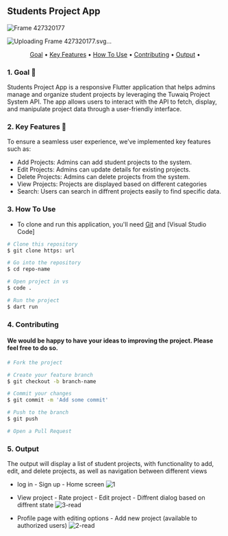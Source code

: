 

## Students Project App
![Frame 427320177](https://github.com/user-attachments/assets/aacb7cc7-402a-407a-a302-55b50e248714)

![Uploading Frame 427320177.svg…]()


<p align ="center">
  <a href="#goal">Goal</a> •
  <a href="#key-features">Key Features</a> •
  <a href="#how-to-use">How To Use</a> •
  <a href="#contributing">Contributing</a> •
  <a href="#output">Output</a> •
</p>



### 1. Goal 📖
Students Project App is a responsive Flutter application that helps admins manage and organize student projects by leveraging the Tuwaiq Project System API. The app allows users to interact with the API to fetch, display, and manipulate project data through a user-friendly interface.

### 2. Key Features 📱
To ensure a seamless user experience, we’ve implemented key features such as:

- Add Projects: Admins can add student projects to the system.
- Edit Projects: Admins can update details for existing projects.
- Delete Projects: Admins can delete projects from the system.
- View Projects: Projects are displayed based on different categories
- Search: Users can search in diffrent projects easily to find specific data.


 
### 3. How To Use
- To clone and run this application, you'll need [Git](https://git-scm.com) and [Visual Studio Code] 

```bash
# Clone this repository
$ git clone https: url

# Go into the repository
$ cd repo-name

# Open project in vs
$ code .

# Run the project 
$ dart run
```

### 4. Contributing
#### We would be happy to have your ideas to improving the project. Please feel free to do so.

```bash
# Fork the project

# Create your feature branch
$ git checkout -b branch-name

# Commit your changes
$ git commit -m 'Add some commit'

# Push to the branch
$ git push

# Open a Pull Request

```

### 5. Output
The output will display a list of student projects, with functionality to add, edit, and delete projects, as well as navigation between different views 
- log in - Sign up - Home screen
![1](https://github.com/user-attachments/assets/4394d426-405b-4185-bb35-500385554a8d)

- View project -  Rate project - Edit project - Diffrent dialog based on diffrent state
![3-read](https://github.com/user-attachments/assets/577e9cea-54b8-4710-ace3-a9497a6688f5)

- Profile page with editing options - Add new project (available to authorized users)
![2-read](https://github.com/user-attachments/assets/2307f811-79cb-499e-a4d9-23e5db0872db)


